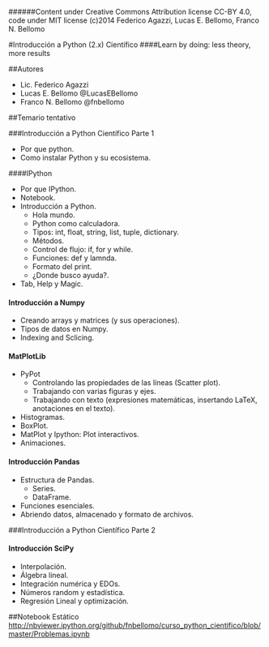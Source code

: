 ######Content under Creative Commons Attribution license CC-BY 4.0, code under MIT license (c)2014 Federico Agazzi, Lucas E. Bellomo, Franco N. Bellomo

#Introducción a Python (2.x) Científico
####Learn by doing: less theory, more results

##Autores
* Lic. Federico Agazzi
* Lucas E. Bellomo @LucasEBellomo
* Franco N. Bellomo @fnbellomo

##Temario tentativo

###Introducción a Python Científico Parte 1
* Por que python.
* Como instalar Python y su ecosistema.

####IPython
  * Por que IPython.
  * Notebook.
  * Introducción a Python.
	  * Hola mundo.
	  * Python como calculadora.
	  * Tipos: int, float, string, list, tuple, dictionary.
	  * Métodos.
	  * Control de flujo:  if, for y while.
	  * Funciones: def y lamnda.
	  * Formato del print.
	  * ¿Donde busco ayuda?.
  * Tab, Help y Magic.
  
#### Introducción a Numpy
* Creando arrays y matrices (y sus operaciones).
* Tipos de datos en Numpy.
* Indexing and Sclicing.

#### MatPlotLib
* PyPot 
  * Controlando las propiedades de las líneas (Scatter plot).
  * Trabajando con varias figuras y ejes.
  * Trabajando con texto (expresiones matemáticas, insertando LaTeX, anotaciones en el texto).
* Histogramas.
* BoxPlot.
* MatPlot y Ipython: Plot interactivos.
* Animaciones.

#### Introducción Pandas
* Estructura de Pandas.
  * Series.
  * DataFrame.
* Funciones esenciales.
* Abriendo datos, almacenado y formato de archivos.

###Introducción a Python Científico Parte 2

#### Introducción SciPy
* Interpolación.
* Álgebra lineal.
* Integración numérica y EDOs.
* Números random y estadística.
* Regresión Lineal y optimización.

##Notebook Estático
http://nbviewer.ipython.org/github/fnbellomo/curso_python_cientifico/blob/master/Problemas.ipynb
